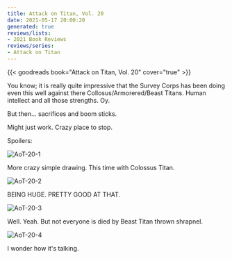 ```yaml
---
title: Attack on Titan, Vol. 20
date: 2021-05-17 20:00:20
generated: true
reviews/lists:
- 2021 Book Reviews
reviews/series:
- Attack on Titan
---
```

{{< goodreads book="Attack on Titan, Vol. 20" cover="true" >}}

You know; it is really quite impressive that the Survey Corps has been doing even this well against there Collosus/Armorered/Beast Titans. Human intellect and all those strengths. Oy.  

But then... sacrifices and boom sticks.  

<!--more-->

Might just work. Crazy place to stop.  

Spoilers:  

![AoT-20-1](/embeds/books/attachments/aot-20-1.png)  

More crazy simple drawing. This time with Colossus Titan.  

![AoT-20-2](/embeds/books/attachments/aot-20-2.png)  

BEING HUGE. PRETTY GOOD AT THAT.  

![AoT-20-3](/embeds/books/attachments/aot-20-3.png)  

Well. Yeah. But not everyone is died by Beast Titan thrown shrapnel.  

![AoT-20-4](/embeds/books/attachments/aot-20-4.png)  

I wonder how it's talking.


